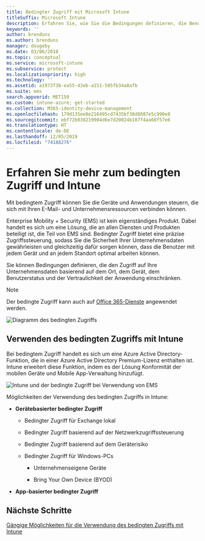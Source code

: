 ```yaml
---
title: Bedingter Zugriff mit Microsoft Intune
titleSuffix: Microsoft Intune
description: Erfahren Sie, wie Sie die Bedingungen definieren, die Benutzer, Geräte und Apps erfüllen müssen, um Zugriff auf Unternehmensressourcen in Microsoft Intune zu erhalten.
keywords: ''
author: brenduns
ms.author: brenduns
manager: dougeby
ms.date: 03/06/2018
ms.topic: conceptual
ms.service: microsoft-intune
ms.subservice: protect
ms.localizationpriority: high
ms.technology: ''
ms.assetid: a1973f38-ea55-43eb-a151-505fb34a8afb
ms.suite: ems
search.appverid: MET150
ms.custom: intune-azure; get-started
ms.collection: M365-identity-device-management
ms.openlocfilehash: 179d135ee8e216495cd7435bf38d8087e5c990e8
ms.sourcegitcommit: ebf72b038219904d6e7d20024b107f4aa68f57e6
ms.translationtype: HT
ms.contentlocale: de-DE
ms.lasthandoff: 12/05/2019
ms.locfileid: "74188276"
---
```

# <a name="learn-about-conditional-access-and-intune"></a>Erfahren Sie mehr zum bedingten Zugriff und Intune

Mit bedingtem Zugriff können Sie die Geräte und Anwendungen steuern, die sich mit Ihren E-Mail- und Unternehmensressourcen verbinden können. 

Enterprise Mobility + Security (EMS) ist kein eigenständiges Produkt. Dabei handelt es sich um eine Lösung, die an allen Diensten und Produkten beteiligt ist, die Teil von EMS sind. Bedingter Zugriff bietet eine präzise Zugriffssteuerung, sodass Sie die Sicherheit Ihrer Unternehmensdaten gewährleisten und gleichzeitig dafür sorgen können, dass die Benutzer mit jedem Gerät und an jedem Standort optimal arbeiten können.

Sie können Bedingungen definieren, die den Zugriff auf Ihre Unternehmensdaten basierend auf dem Ort, dem Gerät, dem Benutzerstatus und der Vertraulichkeit der Anwendung einschränken.

> [!NOTE]
> Der bedingte Zugriff kann auch auf [Office 365-Dienste](https://docs.microsoft.com/office365/enterprise/office-365-client-support-conditional-access) angewendet werden.

![Diagramm des bedingten Zugriffs](./media/conditional-access/ca-diagram-1.png)

## <a name="use-conditional-access-with-intune"></a>Verwenden des bedingten Zugriffs mit Intune

Bei bedingtem Zugriff handelt es sich um eine Azure Active Directory-Funktion, die in einer Azure Active Directory Premium-Lizenz enthalten ist. Intune erweitert diese Funktion, indem es der Lösung Konformität der mobilen Geräte und Mobile App-Verwaltung hinzufügt. 

![Intune und der bedingte Zugriff bei Verwendung von EMS](./media/conditional-access/intune-with-ca-1.png)

Möglichkeiten der Verwendung des bedingten Zugriffs in Intune:

- **Gerätebasierter bedingter Zugriff**

  - Bedingter Zugriff für Exchange lokal

  - Bedingter Zugriff basierend auf der Netzwerkzugriffssteuerung

  - Bedingter Zugriff basierend auf dem Geräterisiko

  - Bedingter Zugriff für Windows-PCs

    - Unternehmenseigene Geräte

    - Bring Your Own Device (BYOD)

- **App-basierter bedingter Zugriff**

## <a name="next-steps"></a>Nächste Schritte

[Gängige Möglichkeiten für die Verwendung des bedingten Zugriffs mit Intune](conditional-access-intune-common-ways-use.md)
